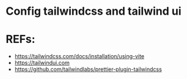 # Config tailwindcss and tailwind ui


# REFs:
- https://tailwindcss.com/docs/installation/using-vite
- https://tailwindui.com
- https://github.com/tailwindlabs/prettier-plugin-tailwindcss